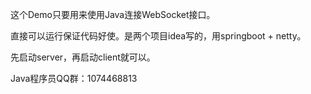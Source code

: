 这个Demo只要用来使用Java连接WebSocket接口。

直接可以运行保证代码好使。是两个项目idea写的，用springboot + netty。

先启动server，再启动client就可以。

Java程序员QQ群：1074468813
